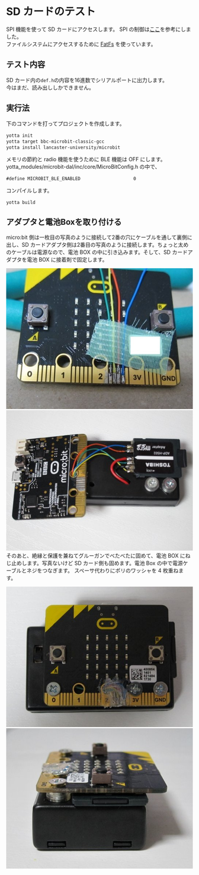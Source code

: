 # SD カードのテスト

SPI 機能を使って SD カードにアクセスします。
SPI の制御は[ここ](https://os.mbed.com/users/mbed_official/code/SDFileSystem/)を参考にしました。  
ファイルシステムにアクセスするために [FatFs](http://elm-chan.org/fsw/ff/00index_e.html) を使っています。

## テスト内容
SD カード内の```def.h```の内容を16進数でシリアルポートに出力します。  
今はまだ、読み出ししかできません。

## 実行法
下のコマンドを打ってプロジェクトを作成します。

```
yotta init
yotta target bbc-microbit-classic-gcc
yotta install lancaster-university/microbit

```

メモリの節約と radio 機能を使うために BLE 機能は OFF にします。  
yotta_modules/microbit-dal/inc/core/MicroBitConfig.h の中で、

```
#define MICROBIT_BLE_ENABLED                    0
```

コンパイルします。

```
yotta build
```


## アダプタと電池Boxを取り付ける
micro:bit 側は一枚目の写真のように接続して2番の穴にケーブルを通して裏側に出し、SD カードアダプタ側は2番目の写真のように接続します。ちょっと太めのケーブルは電源なので、電池 BOX の中に引き込みます。そして、SD カードアダプタを電池 BOX に接着剤で固定します。

![](doc/spi.jpg)
![](doc/sd.jpg)  
そのあと、絶縁と保護を兼ねてグルーガンでべたべたに固めて、電池 BOX にねじ止めします。写真ないけど SD カード側も固めます。電池 Box の中で電源ケーブルとネジをつなぎます。
スペーサ代わりにポリのワッシャを 4 枚重ねます。

![](doc/top.jpg)
![](doc/side.jpg)  
